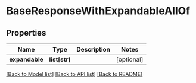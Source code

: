# BaseResponseWithExpandableAllOf

## Properties
Name | Type | Description | Notes
------------ | ------------- | ------------- | -------------
**expandable** | **list[str]** |  | [optional] 

[[Back to Model list]](../README.md#documentation-for-models) [[Back to API list]](../README.md#documentation-for-api-endpoints) [[Back to README]](../README.md)


